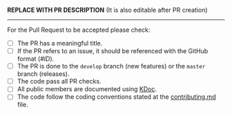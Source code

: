 
**REPLACE WITH PR DESCRIPTION** (It is also editable after PR creation)

---

For the Pull Request to be accepted please check:

- [ ] The PR has a meaningful title.
- [ ] If the PR refers to an issue, it should be referenced with the GitHub format (*#ID*).
- [ ] The PR is done to the `develop` branch (new features) or the `master` branch (releases).
- [ ] The code pass all PR checks.
- [ ] All public members are documented using [KDoc].
- [ ] The code follow the coding conventions stated at the [contributing.md] file.

[KDoc]: https://kotlinlang.org/docs/kotlin-doc.html
[contributing.md]: https://github.com/hexagontk/.github/blob/master/contributing.md
